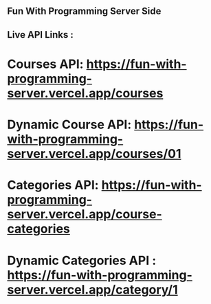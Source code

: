 ## Fun With Programming Server Side

## Live API Links :

# Courses API: https://fun-with-programming-server.vercel.app/courses
# Dynamic Course API: https://fun-with-programming-server.vercel.app/courses/01

# Categories API: https://fun-with-programming-server.vercel.app/course-categories
# Dynamic Categories API : https://fun-with-programming-server.vercel.app/category/1

